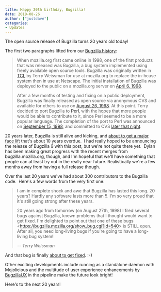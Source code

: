 ```yaml
---
title: Happy 20th birthday, Bugzilla!
date: 2018-08-26
author: ["justdave"]
categories:
- Updates
---
```

The open source release of Bugzilla turns 20 years old today\!

The first two paragraphs lifted from our [Bugzilla
history](https://www.bugzilla.org/about/):

> When mozilla.org first came online in 1998, one of the first products
> that was released was Bugzilla, a bug system implemented using freely
> available open source tools. Bugzilla was originally written in
> [TCL](http://www.tcl.tk/scripting/) by Terry Weissman for use at
> mozilla.org to replace the in-house system then in use at Netscape.
> The initial installation of Bugzilla was deployed to the public on a
> mozilla.org server on
> [April 6, 1998](https://www-archive.mozilla.org/news.html#p17).
> 
> After a few months of testing and fixing on a public deployment,
> Bugzilla was finally released as open source via anonymous CVS and
> available for others to use on
> [August 26, 1998](https://www-archive.mozilla.org/news.html#p44). At
> this point. Terry decided to port Bugzilla to
> [Perl](http://www.perl.org), with the hopes that more people would be
> able to contribute to it, since Perl seemed to be a more popular
> language. The completion of the port to Perl was announced on
> [September 15, 1998](https://www-archive.mozilla.org/news.html#p51),
> and committed to CVS [later that
> night](https://github.com/bugzilla/bugzilla/commit/4727e6c09f88e63f02e6c8f359862d0c0942ed36).

20 years later, Bugzilla is still alive and kicking, and [about to get a
major face lift](https://github.com/bugzilla/harmony) that's about 10
years overdue.  I had really hoped to be announcing the release of
Bugzilla 6 with this post, but we're not quite there yet.  Dylan has
been making great progress with the recent merges from
bugzilla.mozilla.org, though, and I'm hopeful that we'll have something
that people can at least try out in the really near future.
Realistically we're a few months away from having a full release though.

Over the last 20 years we've had about 300 contributors to the Bugzilla
code.  Here's a few words from the very first one:

> I am in complete shock and awe that Bugzilla has lasted this long. 20
> years? Hardly any software lasts more than 5. I'm so very proud that
> it's still going strong after these years.
> 
> 20 years ago from tomorrow (on August 27th, 1998) I filed several bugs
> against Bugzilla, known problems that I thought would want to get
> fixed. I'm delighted to point out that one of these bugs
> \<<https://bugzilla.mozilla.org/show_bug.cgi?id=540>\> is STILL open.
> After all, you need long-living bugs if you're going to have a
> long-living bug system\!
> 
> *-- Terry Weissman*

And that bug is finally [about to get
fixed](https://twitter.com/BugzillaUX/status/1032106489979125760). :-)

Other exciting developments include running as a standalone daemon with
Mojolicious and the multitude of user experience enhancements by
[BugzillaUX](https://twitter.com/BugzillaUX) in the pipeline make the
future look bright\!

Here's to the next 20 years\!

